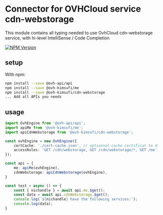 # Connector for OVHCloud service cdn-webstorage

This module contains all typing needed to use OvhCloud cdn-webstorage service, with hi-level IntelliSense / Code Completion

[![NPM Version](https://img.shields.io/npm/v/@ovh-kimsufi/cdn-webstorage.svg?style=flat)](https://www.npmjs.org/package/@ovh-kimsufi/cdn-webstorage)

## setup

With npm:
````bash
npm install --save @ovh-api/api
npm install --save @ovh-kimsufi/me
npm install --save @ovh-kimsufi/cdn-webstorage
... Add all APIs you needs
````

## usage

````typescript
import OvhEngine from '@ovh-api/api';
import apiMe from '@ovh-kimsufi/me';
import apiCdnWebstorage from '@ovh-kimsufi/cdn-webstorage';

const ovhEngine = new OvhEngine({ 
    certCache: './cert-cache.json', // optionnal cache certificat to disk
    accessRules: 'GET /cdn/webstorage, GET /cdn/webstorage/*, GET /me', // optionnal limit the requested privileges.
});

const api = {
    me: apiMe(ovhEngine),
    cdnWebstorage: apiCdnWebstorage(ovhEngine),
}

const test = async () => {
    const { nichandle } = await api.me.$get();
    const data = await api.cdnWebstorage.$get();
    console.log(`${nichandle} have the following services:`);
    console.log(data);
}

````